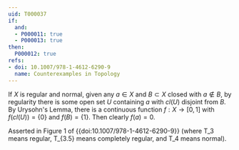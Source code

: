 ```yaml
---
uid: T000037
if:
  and:
  - P000011: true
  - P000013: true
then:
  P000012: true
refs:
- doi: 10.1007/978-1-4612-6290-9
  name: Counterexamples in Topology
---
```


If $X$ is regular and normal, given any $a \in X$ and $B \subset X$ closed with $a \notin B$, by regularity there is some open set $U$ containing $a$ with $cl(U)$ disjoint from $B$. By Urysohn's Lemma, there is a continuous function $f:X \rightarrow [0,1]$ with $f(cl(U))=\{0\}$ and $f(B)=\{1\}$. Then clearly $f(a)=0$.

Asserted in Figure 1 of {{doi:10.1007/978-1-4612-6290-9}}
(where T_3 means regular, T_{3.5} means completely regular, and
T_4 means normal).
